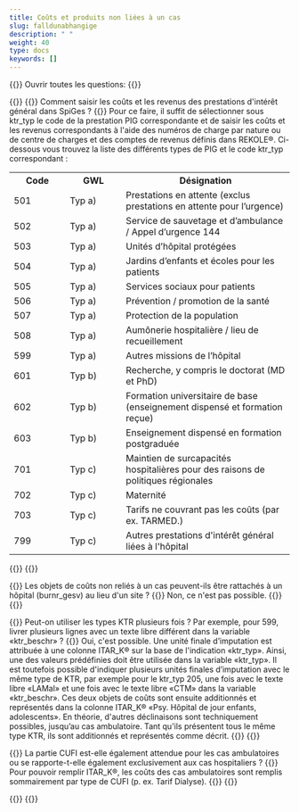 ```yaml
---
title: Coûts et produits non liées à un cas 
slug: falldunabhangige
description: " "
weight: 40
type: docs
keywords: []
---
```


{{<faqBlock>}}
Ouvrir toutes les questions: {{<collapsibleGroupCommand groupId="falldunabhangige">}}

{{<numberedList>}}
{{<listItem>}}
Comment saisir les coûts et les revenus des prestations d'intérêt général dans SpiGes ?
{{<collapsibleBlock groupId="falldunabhangige">}}
Pour ce faire, il suffit de sélectionner sous ktr_typ le code de la prestation PIG correspondante et de saisir les coûts et les revenus correspondants à l'aide des numéros de charge par nature ou de centre de charges et des comptes de revenus définis dans REKOLE®. Ci-dessous vous trouvez la liste des différents types de PIG et le code ktr_typ correspondant :
<table class="w-100">
  <tr>
    <th style="width:20%"> Code </div></th>
    <th> GWL </th>
    <th style="width:60%"> Désignation </th>
  </tr>
  <tr>
    <td> 501 </td>
    <td> Typ a) </td>
    <td> Prestations en attente (exclus prestations en attente pour l’urgence) </td>
  </tr>
  <tr>
    <td> 502 </td>
    <td> Typ a) </td>
    <td> Service de sauvetage et d’ambulance / Appel d’urgence 144 </td>
  </tr>
  <tr>
    <td> 503 </td>
    <td> Typ a) </td>
    <td> Unités d’hôpital protégées </td>
  </tr>
  <tr>
    <td> 504 </td>
    <td> Typ a) </td>
    <td> Jardins d’enfants et écoles pour les patients </td>
  </tr>
  <tr>
    <td> 505 </td>
    <td> Typ a) </td>
    <td> Services sociaux pour patients </td>
  </tr>
  <tr>
    <td> 506 </td>
    <td> Typ a) </td>
    <td> Prévention / promotion de la santé </td>
  </tr>
  <tr>
    <td> 507 </td>
    <td> Typ a) </td>
    <td> Protection de la population </td>
  </tr>
  <tr>
    <td> 508 </td>
    <td> Typ a) </td>
    <td> Aumônerie hospitalière / lieu de recueillement </td>
  </tr>
  <tr>
    <td> 599 </td>
    <td> Typ a) </td>
    <td> Autres missions de l’hôpital </td>
  </tr>
  <tr>
    <td> 601 </td>
    <td> Typ b) </td>
    <td> Recherche, y compris le doctorat (MD et PhD) </td>
  </tr>
  <tr>
    <td> 602 </td>
    <td> Typ b) </td>
    <td> Formation universitaire de base (enseignement dispensé et formation reçue) </td>
  </tr>
  <tr>
    <td> 603 </td>
    <td> Typ b) </td>
    <td> Enseignement dispensé en formation postgraduée </td>
  </tr>
  <tr>
    <td> 701 </td>
    <td> Typ c) </td>
    <td> Maintien de surcapacités hospitalières pour des raisons de politiques régionales </td>
  </tr>
  <tr>
    <td> 702 </td>
    <td> Typ c) </td>
    <td> Maternité </td>
  </tr>
  <tr>
    <td> 703 </td>
    <td> Typ c) </td>
    <td> Tarifs ne couvrant pas les coûts (par ex. TARMED.) </td>
  </tr>
  <tr>
    <td> 799 </td>
    <td> Typ c) </td>
    <td> Autres prestations d'intérêt général liées à l'hôpital </td>
  </tr>
</table>
{{</collapsibleBlock>}}
{{</listItem>}}

{{<listItem>}}
Les objets de coûts non reliés à un cas peuvent-ils être rattachés à un hôpital (burnr_gesv) au lieu d'un site ? 
{{<collapsibleBlock groupId="falldunabhangige">}}
Non, ce n'est pas possible. 
{{</collapsibleBlock>}}
{{</listItem>}}

{{<listItem>}}
Peut-on utiliser les types KTR plusieurs fois ? Par exemple, pour 599, livrer plusieurs lignes avec un texte libre différent dans la variable «ktr_beschr» ?
{{<collapsibleBlock groupId="falldunabhangige">}}
Oui, c'est possible. Une unité finale d’imputation est attribuée à une colonne ITAR_K® sur la base de l'indication «ktr_typ». Ainsi, une des valeurs prédéfinies doit être utilisée dans la variable «ktr_typ». Il est toutefois possible d'indiquer plusieurs unités finales d’imputation avec le même type de KTR, par exemple pour le ktr_typ 205, une fois avec le texte libre «LAMal» et une fois avec le texte libre «CTM» dans la variable «ktr_beschr». Ces deux objets de coûts sont ensuite additionnés et représentés dans la colonne ITAR_K® «Psy. Hôpital de jour enfants, adolescents». En théorie, d'autres déclinaisons sont techniquement possibles, jusqu’au cas ambulatoire. Tant qu'ils présentent tous le même type KTR, ils sont additionnés et représentés comme décrit.
{{</collapsibleBlock>}}
{{</listItem>}}

{{<listItem>}}
La partie CUFI est-elle également attendue pour les cas ambulatoires ou se rapporte-t-elle également exclusivement aux cas hospitaliers ?
{{<collapsibleBlock groupId="falldunabhangige">}}
Pour pouvoir remplir ITAR_K®, les coûts des cas ambulatoires sont remplis sommairement par type de CUFI (p. ex. Tarif Dialyse).
{{</collapsibleBlock>}}
{{</listItem>}}

{{</numberedList>}}
{{</faqBlock>}}